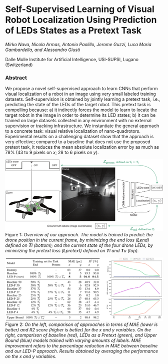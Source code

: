 # Self-Supervised Learning of Visual Robot Localization Using Prediction of LEDs States as a Pretext Task

*Mirko Nava, Nicola Armas, Antonio Paolillo, Jerome Guzzi, Luca Maria Gambardella, and Alessandro Giusti*

Dalle Molle Institute for Artificial Intelligence, USI-SUPSI, Lugano (Switzerland)

### Abstract

We propose a novel self-supervised approach to learn CNNs that perform visual localization of a robot in an image using very small labeled training datasets. Self-supervision is obtained by jointly learning a pretext task, i.e., predicting the state of the LEDs of the target robot.
This pretext task is compelling because: a) it indirectly forces the model to learn to locate the target robot in the image in order to determine its LED states; b) it can be trained on large datasets collected in any environment with no external supervision or tracking infrastructure.
We instantiate the general approach to a concrete task: visual relative localization of nano-quadrotors.
Experimental results on a challenging dataset show that the approach is very effective; compared to a baseline that does not use the proposed pretext task, it reduces the mean absolute localization error by as much as 78% (43 to 9 pixels on *x*; 28 to 6 pixels on *y*).


![LEDs as Pretext](https://github.com/idsia-robotics/leds-as-pretext/blob/main/img/led_pretext_approach.png)
Figure 1: *Overview of our approach. The model is trained to predict: the drone position in the current frame, by minimizing the end loss (**L**end) defined on **T**l (bottom); and the current state of the four drone LEDs, by minimizing the pretext loss (**L**pretext) defined on **T**l and **T**u (top).*

![LEDs as Pretext](https://github.com/idsia-robotics/leds-as-pretext/blob/main/img/led_pretext_performance.png)
Figure 2: *On the left, comparison of approaches in terms of MAE (lower is better) and R2 score (higher is better) for the x and y variables.
On the right, comparison of baseline (red), LEDs as a Pretext (green), and Upper Bound (blue) models trained with varying amounts of labels. MAE improvement refers to the percentage reduction in MAE between baseline and our LED-P approach. Results obtained by averaging the performance on the x and y variables.*

<!--
The PDF of the article is available in Open Access [here]( https://doi.org/10.1109/LRA.2022.3143565).

### Bibtex

```properties
@article{nava2022learning,
  author={M. {Nava} and A. {Paolillo} and J. {Guzzi} and L. M. {Gambardella} and A. {Giusti}},
  journal={IEEE Robotics and Automation Letters}, 
  title={Learning Visual Localization of a Quadrotor Using its Noise as Self-Supervision}, 
  year={2022},
  volume={7},
  number={2},
  pages={2218-2225},
  doi={10.1109/LRA.2022.3143565}
}
```

### Video

[![Learning Visual Object Localization from Few Labeled Examples using Sound Prediction as a Pretext Task](https://github.com/idsia-robotics/Sound-as-Pretext/blob/main/code/data/out/video.gif)](https://www.youtube.com/watch?v=fuexj03mGNo)

### Code

The entire codebase, training scripts and pre-trained models are avaliable [here](https://github.com/idsia-robotics/Sound-as-Pretext/tree/main/code).

### Dataset

The dataset divided into [unlabeled training-set](https://drive.switch.ch/index.php/s/RSz7jRiHrSwf54p), [labeled training-set](https://drive.switch.ch/index.php/s/BfQwbzCf4gTGJ7T), [validation-set](https://drive.switch.ch/index.php/s/qN4NO9296K6ry1t), and [test-set](https://drive.switch.ch/index.php/s/7myEJA7E4zYQlVz) is avaiable through the relative links.

-->
